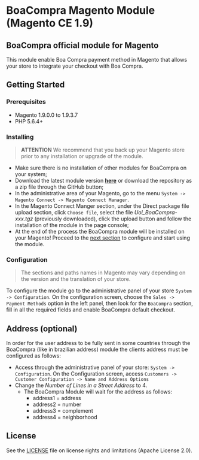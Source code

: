 # BoaCompra Magento Module (Magento CE 1.9)

## BoaCompra official module for Magento
This module enable Boa Compra payment method in Magento that allows your store to integrate your checkout with Boa Compra.

## Getting Started

### Prerequisites
* Magento 1.9.0.0 to 1.9.3.7
* PHP 5.6.4+

### Installing
> **ATTENTION** We recommend that you back up your Magento store prior to any installation or upgrade of the module.

- Make sure there is no installation of other modules for BoaCompra on your system;
- Download the latest module version **[here](https://github.com/boacompra/boacompra-magento1/raw/master/Uol_BoaCompra-1.0.0.tgz)** or download the repository as a zip file through the GitHub button;
- In the administrative area of your Magento, go to the menu `System -> Magento Connect -> Magento Connect Manager`.
- In the Magento Connect Manger section, under the Direct package file upload section, click `Choose file`, select the file *Uol_BoaCompra-xxx.tgz* (previously downloaded), click the upload button and follow the installation of the module in the page console;
- At the end of the process the BoaCompra module will be installed on your Magento! Proceed to the [next section](#configuration) to configure and start using the module.


### Configuration
> The sections and paths names in Magento may vary depending on the version and the translation of your store.

To configure the module go to the administrative panel of your store `System -> Configuration`. On the configuration screen, choose the `Sales -> Payment Methods` option in the left panel, then look for the `BoaCompra` section, fill in all the required fields and enable BoaCompra default checkout.

## Address (optional)
In order for the user address to be fully sent in some countries through the BoaCompra (like in brazilian address) module the clients address must be configured as follows:
- Access through the administrative panel of your store: `System -> Configuration`. On the Configuration screen, access `Customers -> Customer Configuration -> Name and Address Options`
- Change the *Number of Lines in a Street Address* to 4.
  - The BoaCompra Module will wait for the address as follows:
    - address1 = address
    - address2 = number
    - address3 = complement
    - address4 = neighborhood

## License
See the [LICENSE](LICENSE) file on license rights and limitations (Apache License 2.0).
